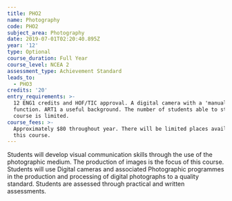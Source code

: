 ```yaml
---
title: PHO2
name: Photography
code: PHO2
subject_area: Photography
date: 2019-07-01T02:20:40.895Z
year: '12'
type: Optional
course_duration: Full Year
course_level: NCEA 2
assessment_type: Achievement Standard
leads_to:
  - PHO3
credits: '20'
entry_requirements: >-
  12 ENG1 credits and HOF/TIC approval. A digital camera with a 'manual'
  function. ART1 a useful background. The number of students able to study this
  course is limited.
course_fees: >-
  Approximately $80 throughout year. There will be limited places available in
  this course.
---
```

Students will develop visual communication skills through the use of the photographic medium. The production of images is the focus of this course. Students will use Digital cameras and associated Photographic programmes in the production and processing of digital photographs to a quality standard. Students are assessed through practical and written assessments.
